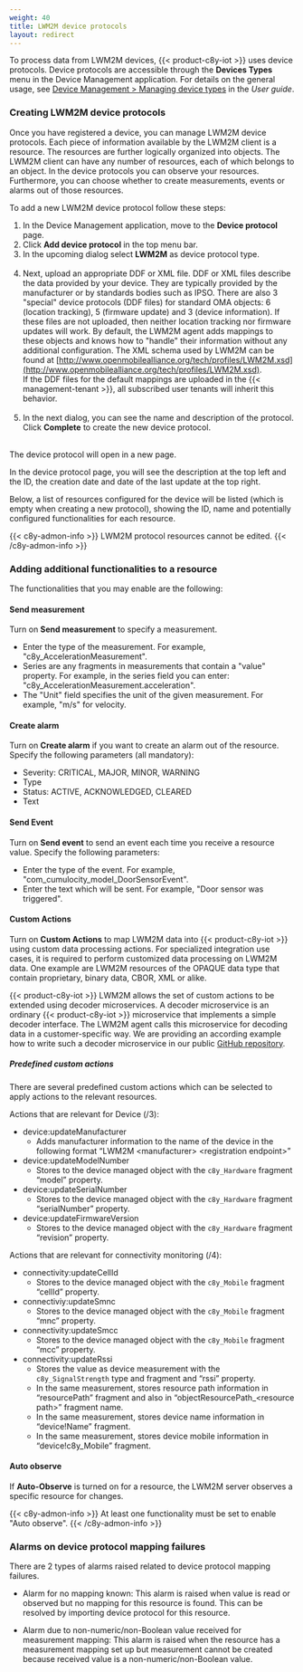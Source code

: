 ```yaml
---
weight: 40
title: LWM2M device protocols
layout: redirect
---
```


To process data from LWM2M devices, {{< product-c8y-iot >}} uses device protocols.
Device protocols are accessible through the **Devices Types** menu in the Device Management application. For details on the general usage, see [Device Management > Managing device types](/users-guide/device-management/#managing-device-types) in the *User guide*.

<a name="creating_device_protocols"></a>
### Creating LWM2M device protocols

Once you have registered a device, you can manage LWM2M device protocols. Each piece of information available by the LWM2M client is a resource. The resources are further logically organized into objects. The LWM2M client can have any number of resources, each of which belongs to an object. In the device protocols you can observe your resources. Furthermore, you can choose whether to create measurements, events or alarms out of those resources.

To add a new LWM2M device protocol follow these steps:

1. In the Device Management application, move to the **Device protocol** page.
2. Click **Add device protocol** in the top menu bar.
3. In the upcoming dialog select **LWM2M** as device protocol type. <br><br>
4. Next, upload an appropriate DDF or XML file. DDF or XML files describe the data provided by your device. They are typically provided by the manufacturer or by standards bodies such as IPSO. There are also 3 "special" device protocols (DDF files) for standard OMA objects: 6 (location tracking), 5 (firmware update) and 3 (device information). If these files are not uploaded, then neither location tracking nor firmware updates will work. By default, the LWM2M agent adds mappings to these objects and knows how to "handle" their information without any additional configuration. The XML schema used by LWM2M can be found at [http://www.openmobilealliance.org/tech/profiles/LWM2M.xsd](http://www.openmobilealliance.org/tech/profiles/LWM2M.xsd). <br>
If the DDF files for the default mappings are uploaded in the {{< management-tenant >}}, all subscribed user tenants will inherit this behavior. <br><br>
5. In the next dialog, you can see the name and description of the protocol. Click **Complete** to create the new device protocol. <br><br>

The device protocol will open in a new page.

In the device protocol page, you will see the description at the top left and the ID, the creation date and date of the last update at the top right.

Below, a list of resources configured for the device will be listed (which is empty when creating a new protocol), showing the ID, name and potentially configured functionalities for each resource.

{{< c8y-admon-info >}}
LWM2M protocol resources cannot be edited.
{{< /c8y-admon-info >}}

<a name="resources"></a>
### Adding additional functionalities to a resource

The functionalities that you may enable are the following:

#### Send measurement

Turn on **Send measurement** to specify a measurement.

- Enter the type of the measurement. For example, "c8y_AccelerationMeasurement".
- Series are any fragments in measurements that contain a "value" property. For example, in the series field you can enter: "c8y_AccelerationMeasurement.acceleration".
- The "Unit" field specifies the unit of the given measurement. For example, "m/s" for velocity.

#### Create alarm

Turn on **Create alarm** if you want to create an alarm out of the resource. Specify the following parameters (all mandatory):

- Severity: CRITICAL, MAJOR, MINOR, WARNING
- Type
- Status: ACTIVE, ACKNOWLEDGED, CLEARED
- Text

#### Send Event

Turn on **Send event** to send an event each time you receive a resource value. Specify the following parameters:

- Enter the type of the event. For example, "com_cumulocity_model_DoorSensorEvent".
- Enter the text which will be sent. For example, "Door sensor was triggered".

#### Custom Actions

Turn on **Custom Actions** to map LWM2M data into {{< product-c8y-iot >}} using custom data processing actions. For specialized integration use cases, it is required to perform customized data processing on LWM2M data. One example are LWM2M resources of the OPAQUE data type that contain proprietary, binary data, CBOR, XML or alike.

{{< product-c8y-iot >}} LWM2M allows the set of custom actions to be extended using decoder microservices. A decoder microservice is an ordinary {{< product-c8y-iot >}} microservice that implements a simple decoder interface. The LWM2M agent calls this microservice for decoding data in a customer-specific way. We are providing an according example how to write such a decoder microservice in our public [GitHub repository](https://github.com/SoftwareAG/cumulocity-examples).

##### Predefined custom actions

There are several predefined custom actions which can be selected to apply actions to the relevant resources.

Actions that are relevant for Device (/3):
- device:updateManufacturer
  - Adds manufacturer information to the name of the device in the following format &ldquo;LWM2M &lt;manufacturer&gt; &lt;registration endpoint&gt;&rdquo;
- device:updateModelNumber
  - Stores to the device managed object with the `c8y_Hardware` fragment &ldquo;model&rdquo; property.
- device:updateSerialNumber
  - Stores to the device managed object with the `c8y_Hardware` fragment &ldquo;serialNumber&rdquo; property.
- device:updateFirmwareVersion
  - Stores to the device managed object with the `c8y_Hardware` fragment &ldquo;revision&rdquo; property.

Actions that are relevant for connectivity monitoring (/4):
- connectivity:updateCellId
  - Stores to the device managed object with the `c8y_Mobile` fragment &ldquo;cellId&rdquo; property.
- connectiviy:updateSmnc
  - Stores to the device managed object with the `c8y_Mobile` fragment &ldquo;mnc&rdquo; property.
- connectivity:updateSmcc
  - Stores to the device managed object with the `c8y_Mobile` fragment &ldquo;mcc&rdquo; property.
- connectivity:updateRssi
  - Stores the value as device measurement with the `c8y_SignalStrength` type and fragment and &ldquo;rssi&rdquo; property.
  - In the same measurement, stores resource path information in &ldquo;resourcePath&rdquo; fragment and also in &ldquo;objectResourcePath_&lt;resource path&gt;&rdquo; fragment name.
  - In the same measurement, stores device name information in &ldquo;device!Name&rdquo; fragment.
  - In the same measurement, stores device mobile information in &ldquo;device!c8y_Mobile&rdquo; fragment.

#### Auto observe

If **Auto-Observe** is turned on for a resource, the LWM2M server observes a specific resource for changes.

{{< c8y-admon-info >}}
At least one functionality must be set to enable "Auto observe".
{{< /c8y-admon-info >}}

### Alarms on device protocol mapping failures

There are 2 types of alarms raised related to device protocol mapping failures.

- Alarm for no mapping known: This alarm is raised when value is read or observed but no mapping for this resource is found.
This can be resolved by importing device protocol for this resource.

- Alarm due to non-numeric/non-Boolean value received for measurement mapping: This alarm is raised when the resource has a measurement mapping set up but measurement cannot be created because received value is a non-numeric/non-Boolean value.

